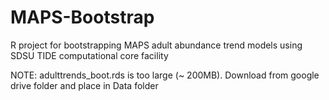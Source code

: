 # MAPS-Bootstrap

R project for bootstrapping MAPS adult abundance trend models using SDSU TIDE computational core facility

NOTE: adulttrends_boot.rds is too large (~ 200MB). Download from google drive folder and place in Data folder
